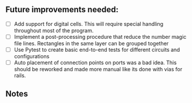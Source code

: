 ## Future improvements needed:
- [ ] Add support for digital cells. This will require special handling throughout most of the program.
- [ ] Implement a post-processing procedure that reduce the number magic file lines. 
      Rectangles in the same layer can be grouped together 
- [ ] Use Pytest to create basic end-to-end tests for different circuits and configurations
- [ ] Auto placement of connection points on ports was a bad idea. This should be reworked and made more manual like its 
  done with vias for rails. 

## Notes




